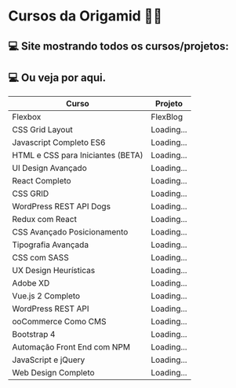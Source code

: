 # Cursos da Origamid 🐺💜

## 💻 Site mostrando todos os cursos/projetos: 

## 💻 Ou veja por aqui.
| Curso  |  Projeto  |
| ------------------- | ------------------- |
|  Flexbox |  FlexBlog |
|  CSS Grid Layout |  Loading... |
|  Javascript Completo ES6 | Loading... |
|  HTML e CSS para Iniciantes (BETA) | Loading... |
|  UI Design Avançado | Loading... |
|  React Completo | Loading... |
|  CSS GRID | Loading... |
|  WordPress REST API Dogs | Loading... |
|  Redux com React| Loading... |
|  CSS Avançado Posicionamento | Loading... |
| Tipografia Avançada | Loading... |
|  CSS com SASS | Loading... |
|  UX Design Heurísticas | Loading... |
|  Adobe XD | Loading... |
|  Vue.js 2 Completo | Loading... |
|  WordPress REST API | Loading... |
|  ooCommerce Como CMS | Loading... |
|  Bootstrap 4 | Loading... |
|  Automação Front End com NPM | Loading... |
|  JavaScript e jQuery | Loading... |
|  Web Design Completo| Loading... |
